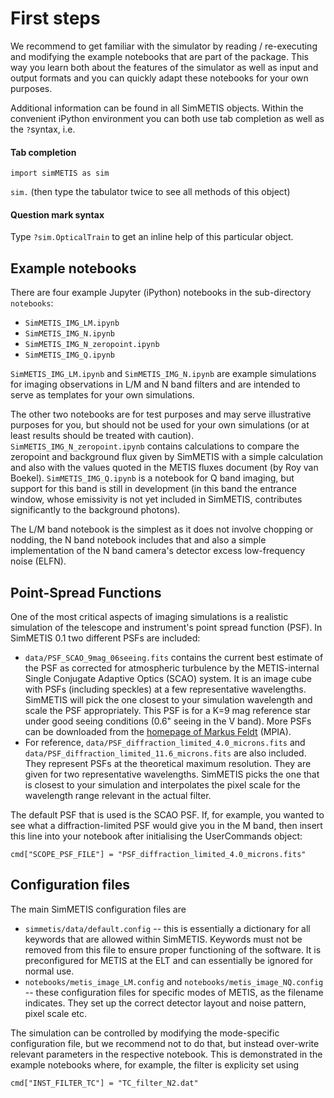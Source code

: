 # First steps
We recommend to get familiar with the simulator by reading / re-executing and modifying the example notebooks that are part of the package. This way you learn both about the features of the simulator as well as input and output formats and you can quickly adapt these notebooks for your own purposes.

Additional information can be found in all SimMETIS objects. Within the convenient iPython environment you can both use tab completion as well as the `?`syntax, i.e.

#### Tab completion

`import simMETIS as sim`

`sim.` (then type the tabulator twice to see all methods of this object)

#### Question mark syntax
Type
`?sim.OpticalTrain`
to get an inline help of this particular object.

## Example notebooks
There are four example Jupyter (iPython) notebooks in the sub-directory `notebooks`:

 - `SimMETIS_IMG_LM.ipynb` - `SimMETIS_IMG_N.ipynb` - `SimMETIS_IMG_N_zeropoint.ipynb`
 - `SimMETIS_IMG_Q.ipynb`

`SimMETIS_IMG_LM.ipynb` and `SimMETIS_IMG_N.ipynb` are example simulations for imaging observations in L/M and N band filters and are intended to serve as templates for your own simulations.

The other two notebooks are for test purposes and may serve illustrative purposes for you, but should not be used for your own simulations (or at least results should be treated with caution). `SimMETIS_IMG_N_zeropoint.ipynb` contains calculations to compare the zeropoint and background flux given by SimMETIS with a simple calculation and also with the values quoted in the METIS fluxes document (by Roy van Boekel). `SimMETIS_IMG_Q.ipynb` is a notebook for Q band imaging, but support for this band is still in development (in this band the entrance window, whose emissivity is not yet included in SimMETIS, contributes significantly to the background photons).

The L/M band notebook is the simplest as it does not involve chopping or nodding, the N band notebook includes that and also a simple implementation of the N band camera's detector excess low-frequency noise (ELFN).

## Point-Spread Functions
One of the most critical aspects of imaging simulations is a realistic simulation of the telescope and instrument's point spread function (PSF). In SimMETIS 0.1 two different PSFs are included:

 - `data/PSF_SCAO_9mag_06seeing.fits` contains the current best estimate of the PSF as corrected for atmospheric turbulence by the METIS-internal Single Conjugate Adaptive Optics (SCAO) system. It is an image cube with PSFs (including speckles) at a few representative wavelengths. SimMETIS will pick the one closest to your simulation wavelength and scale the PSF appropriately. This PSF is for a K=9 mag reference star under good seeing conditions (0.6" seeing in the V band). More PSFs can be downloaded from the [homepage of Markus Feldt](http://www.mpia.de/homes/feldt/METIS_AO/table.html) (MPIA).
 - For reference, `data/PSF_diffraction_limited_4.0_microns.fits` and `data/PSF_diffraction_limited_11.6_microns.fits` are also included. They represent PSFs at the theoretical maximum resolution. They are given for two representative wavelengths. SimMETIS picks the one that is closest to your simulation and interpolates the pixel scale for the wavelength range relevant in the actual filter.

 The default PSF that is used is the SCAO PSF. If, for example, you wanted to see what a diffraction-limited PSF would give you in the M band, then insert this line into your notebook after initialising the UserCommands object:
 
 `cmd["SCOPE_PSF_FILE"] = "PSF_diffraction_limited_4.0_microns.fits"`

## Configuration files
The main SimMETIS configuration files are

  - `simmetis/data/default.config` -- this is essentially a dictionary for all keywords that are allowed within SimMETIS. Keywords must not be removed from this file to ensure proper functioning of the software. It is preconfigured for METIS at the ELT and can essentially be ignored for normal use.
  - `notebooks/metis_image_LM.config` and `notebooks/metis_image_NQ.config` -- these configuration files for specific modes of METIS, as the filename indicates. They set up the correct detector layout and noise pattern, pixel scale etc.

The simulation can be controlled by modifying the mode-specific configuration file, but we recommend not to do that, but instead over-write relevant parameters in the respective notebook. This is demonstrated in the example notebooks where, for example, the filter is explicity set using

`cmd["INST_FILTER_TC"] = "TC_filter_N2.dat"`
